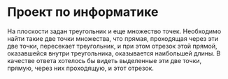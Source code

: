 # Проект по информатике

На плоскости задан треугольник и еще множество точек.
Необходимо найти такие две точки множества, что прямая, проходящая через эти две
точки, пересекает треугольник, и при этом отрезок этой прямой, оказавшейся внутри
треугольника, оказывается наибольшей длины.
В качестве ответа хотелось бы видеть выделенные эти две точки, прямую, через них
проходящую, и этот отрезок.
